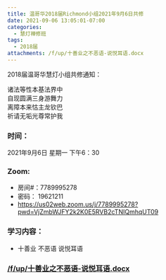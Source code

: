```yaml
---
title: 温哥华2018届Richmond小组2021年9月6日共修
date: 2021-09-06 13:05:01-07:00
categories:
  - 慧灯禅修班
tags:
  - 2018届
attachments: /f/up/十善业之不恶语-说悦耳语.docx
---
```

2018届温哥华慧灯小组共修通知：

诸法等性本基法界中\
自现圆满三身游舞力\
离障本来怙主龙钦巴\
祈请无垢光尊常护我  

### 时间：

2021年9月6日 星期一 下午6：30

### Zoom:

* 房间#：7789995278 
* 密码： 19621211
* <https://us02web.zoom.us/j/7789995278?pwd=VjZmbWJFY2k2K0E5RVB2cTNIQmhqUT09>

### 学习内容：

* 十善业 不恶语 说悦耳语

### [/f/up/十善业之不恶语-说悦耳语.docx](https://hdvblob.blob.core.windows.net/hdv/f/up/十善业之不恶语-说悦耳语.docx)
